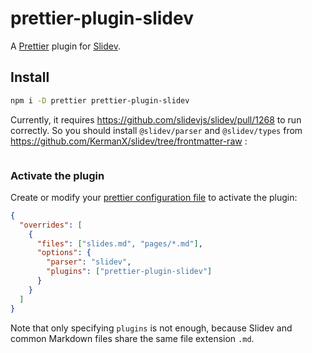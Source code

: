 # prettier-plugin-slidev

A [Prettier](https://prettier.io/) plugin for [Slidev](https://sli.dev/).

## Install

```bash
npm i -D prettier prettier-plugin-slidev
```

Currently, it requires https://github.com/slidevjs/slidev/pull/1268 to run correctly. So you should install `@slidev/parser` and `@slidev/types` from https://github.com/KermanX/slidev/tree/frontmatter-raw :

```sh
```

### Activate the plugin

Create or modify your [prettier configuration file](https://prettier.io/docs/en/configuration) to activate the plugin:

```json
{
  "overrides": [
    {
      "files": ["slides.md", "pages/*.md"],
      "options": {
        "parser": "slidev",
        "plugins": ["prettier-plugin-slidev"]
      }
    }
  ]
}
```

Note that only specifying `plugins` is not enough, because Slidev and common Markdown files share the same file extension `.md`.
